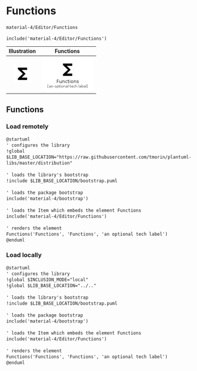 # Functions


```text
material-4/Editor/Functions
```

```text
include('material-4/Editor/Functions')
```



| Illustration | Functions |
| :---: | :---: |
| ![illustration for Illustration](../../material-4/Editor/Functions.png) | ![illustration for Functions](../../material-4/Editor/Functions.Local.png) |




## Functions

### Load remotely
```plantuml
@startuml
' configures the library
!global $LIB_BASE_LOCATION="https://raw.githubusercontent.com/tmorin/plantuml-libs/master/distribution"

' loads the library's bootstrap
!include $LIB_BASE_LOCATION/bootstrap.puml

' loads the package bootstrap
include('material-4/bootstrap')

' loads the Item which embeds the element Functions
include('material-4/Editor/Functions')

' renders the element
Functions('Functions', 'Functions', 'an optional tech label')
@enduml
```

### Load locally
```plantuml
@startuml
' configures the library
!global $INCLUSION_MODE="local"
!global $LIB_BASE_LOCATION="../.."

' loads the library's bootstrap
!include $LIB_BASE_LOCATION/bootstrap.puml

' loads the package bootstrap
include('material-4/bootstrap')

' loads the Item which embeds the element Functions
include('material-4/Editor/Functions')

' renders the element
Functions('Functions', 'Functions', 'an optional tech label')
@enduml
```

